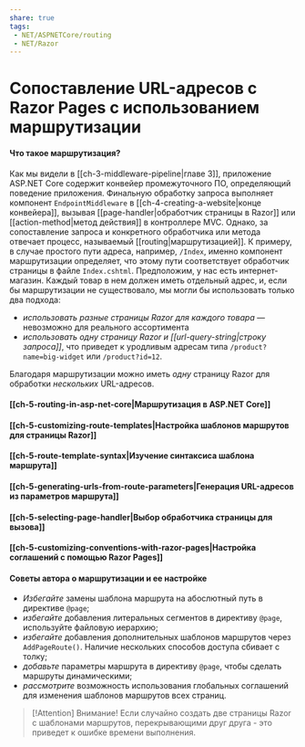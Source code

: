 ```yaml
---
share: true
tags:
 - NET/ASPNETCore/routing
 - NET/Razor
---
```

# Сопоставление URL-адресов с Razor Pages с использованием маршрутизации
#### Что такое маршрутизация?
Как мы видели в [[ch-3-middleware-pipeline|главе 3]], приложение ASP.NET Core содержит конвейер промежуточного ПО, определяющий поведение приложения. Финальную обработку запроса выполняет компонент `EndpointMiddleware` в [[ch-4-creating-a-website|конце конвейера]], вызывая [[page-handler|обработчик страницы в Razor]] или [[action-method|метод действия]] в контроллере MVC.
Однако, за сопоставление запроса и конкретного обработчика или метода отвечает процесс, называемый [[routing|маршрутизацией]].
К примеру, в случае простого пути адреса, например, `/Index`, именно компонент маршрутизации определяет, что этому пути соответствует обработчик страницы в файле `Index.cshtml`.
Предположим, у нас есть интернет-магазин. Каждый товар в нем должен иметь отдельный адрес, и, если бы маршрутизации не существовало, мы могли бы использовать только два подхода:
- *использовать разные страницы Razor для каждого товара* — невозможно для реального ассортимента
- *использовать одну страницу Razor и [[url-query-string|строку запроса]]*, что приведет к уродливым адресам типа `/product?name=big-widget` или `/product?id=12`.

Благодаря маршрутизации можно иметь *одну* страницу Razor для обработки *нескольких* URL-адресов.
#### [[ch-5-routing-in-asp-net-core|Маршрутизация в ASP.NET Core]]
#### [[ch-5-customizing-route-templates|Настройка шаблонов маршрутов для страницы Razor]]
#### [[ch-5-route-template-syntax|Изучение синтаксиса шаблона маршрута]]
#### [[ch-5-generating-urls-from-route-parameters|Генерация URL-адресов из параметров маршрута]]
#### [[ch-5-selecting-page-handler|Выбор обработчика страницы для вызова]]
#### [[ch-5-customizing-conventions-with-razor-pages|Настройка соглашений с помощью Razor Pages]]

#### Советы автора о маршрутизации и ее настройке
- *Избегайте* замены шаблона маршрута на абослютный путь в директиве `@page`;
- *избегайте* добавления литеральных сегментов в директиву `@page`, используйте файловую иерархию;
- *избегайте* добавления дополнительных шаблонов маршрутов через `AddPageRoute()`. Наличие нескольких способов доступа сбивает с толку;
- *добавьте* параметры маршрута в директиву `@page`, чтобы сделать маршруты динамическими;
- *рассмотрите* возможность использования глобальных соглашений для изменения шаблонов маршрутов всех страниц.

> [!Attention] Внимание!
> Если случайно создать две страницы Razor с шаблонами маршрутов, перекрывающими друг друга - это приведет к ошибке времени выполнения.
